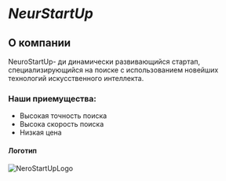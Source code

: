 # *NeurStartUp*

## О компании

NeuroStartUp- ди динамически развивающийся стартап, специализирующийся на поиске с использованием новейших технологий искусственного интеллекта. 

### Наши приемущества:
* Высокая точность поиска
* Высока скорость поиска
* Низкая цена

#### Логотип
![NeroStartUpLogo](https://camo.githubusercontent.com/c6727c717cad1e4820481abb87524f90782445c5/68747470733a2f2f692e696d6775722e636f6d2f495a4f525769492e706e67)
